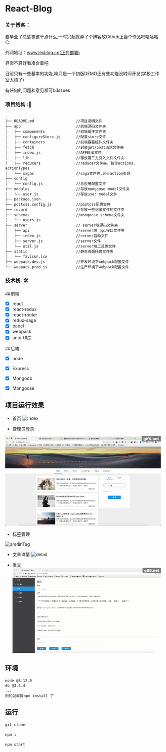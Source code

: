 # React-Blog
### 关于博客：
要毕业了总感觉该干点什么,一时兴起就弄了个博客放Github上当个作品吧哈哈哈😏

外网地址：www.lexblog.cn(正在部署)

界面不算好看凑合着吧

目前只有一些基本的功能,嘛只是一个初版DEMO还有些功能没时间开发(学校工作室太烦了)

有任何的问题和意见都可以lssues

### 项目结构 :📁
```
.
├── README.md                   //项目说明文件
├── app                         //前端源码文件夹
│   ├── components              //前端组件文件夹
│   ├── configureStore.js       //配置store文件
│   ├── containers              //前端容器组件文件夹
│   ├── fetch                   //封装get/post请求文件夹
│   ├── index.js                //APP输出文件
│   ├── lib                     //存放第三方引入文件文件夹
│   ├── reducers                //reducer文件夹，包含actions、actionTypes
│   └── sagas                   //saga文件夹,异步action处理
├── config                      
│   └── config.js               //总应用配置文件
├── modules                     //存放mongoose model文件夹
│   └── user.js                 //存放user model文件
├── package.json
├── postcss.config.js           //postcss配置文件
├── record                      //存放一些记录文件的文件夹
├── schemas                     //mongoose schema文件夹
│   └── users.js
├── server                      // server端源码文件夹
│   ├── api                     //server端 api接口文件夹
│   ├── index.js                //server启动文件
│   ├── server.js               //server文件
│   └── util.js                 //server端工具类文件
├── static                      //静态资源托管文件夹
│   └── favicon.ico
├── webpack.dev.js              //开发环境下webpack配置文件
└── webpack.prod.js             //生产环境下webpack配置文件
```

### 技术栈: 🛠

##前端

- [x] react
- [x] react-redux
- [x] react-router
- [x] redux-saga
- [x] babel
- [x] webpack
- [x] antd UI库

##后端

- [x] node
- [x] Express
- [x] Mongodb
- [x] Mongoose


## 项目运行效果
- 首页
![index](./record/index.gif)

- 管理员登录

![adminLogined](./record/adminLogined.gif)

- 标签管理

![amdinTag](./record/adminTag.gif)

- 文章详情
![detail](./record/checkArticleDetail.gif)

- 发文
![newArticle](./record/new_article.gif)

## 环境
```
node @8.12.0
db @3.6.4
...
别的就直接npm install 了

```
## 运行

    git clone 
    
    npm i
    
    npm start
